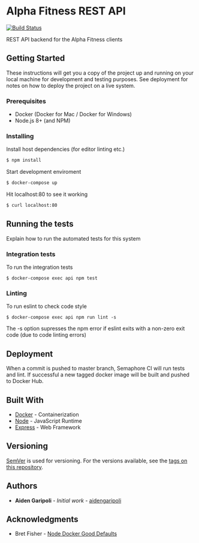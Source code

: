 # Alpha Fitness REST API

[![Build Status](https://semaphoreci.com/api/v1/projects/6f873a38-8d89-4fa3-8396-00fac430b75f/2076448/badge.svg)](https://semaphoreci.com/alpha-fitness/alpha-api)

REST API backend for the Alpha Fitness clients

## Getting Started

These instructions will get you a copy of the project up and running on your local machine for development and testing purposes. See deployment for notes on how to deploy the project on a live system.

### Prerequisites

* Docker (Docker for Mac / Docker for Windows)
* Node.js 8+ (and NPM)

### Installing

Install host dependencies (for editor linting etc.)

```bash
$ npm install
```

Start development enviroment

```bash
$ docker-compose up
```

Hit localhost:80 to see it working

```bash
$ curl localhost:80
```


## Running the tests

Explain how to run the automated tests for this system

### Integration tests

To run the integration tests

```
$ docker-compose exec api npm test
```

### Linting

To run eslint to check code style

```
$ docker-compose exec api npm run lint -s
```

The -s option supresses the npm error if eslint exits with a non-zero exit code (due to code linting errors)

## Deployment

When a commit is pushed to master branch, Semaphore CI will run tests and lint. If successful a new tagged docker image will be built and pushed to Docker Hub.

## Built With

* [Docker](https://docs.docker.com/) - Containerization
* [Node](https://nodejs.org/en/about/) - JavaScript Runtime
* [Express](https://expressjs.com/) - Web Framework

## Versioning

[SemVer](http://semver.org/) is used for versioning. For the versions available, see the [tags on this repository](https://github.com/aidengaripoli/alpha-api/tags).

## Authors

* **Aiden Garipoli** - *Initial work* - [aidengaripoli](https://github.com/aidengaripoli)

## Acknowledgments

* Bret Fisher - [Node Docker Good Defaults](https://github.com/BretFisher/node-docker-good-defaults)
